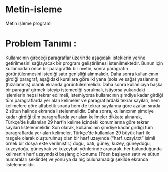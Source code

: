 # Metin-isleme
Metin işleme programı
# Problem Tanımı :
Kullanıcının gireceği paragraflar üzerinde aşağıdaki isteklerin yerine getirilmesini sağlayacak 
bir program geliştirilmesi istenilmektedir. Bunun için kullanıcıdan önce bir paragraflık bir 
metin, sonra paragrafın görüntülenmesini istediği satır genişliği alınmalıdır. Daha sonra 
kullanıcının girdiği paragraf, aşağıdaki kurallara göre iki yana (sola ve sağa) yaslanmış 
(hizalanmış) olarak ekranda görüntülenmelidir. Daha sonra kullanıcıya başka bir paragraf girmek isteyip istemediği sorulmalı, istiyorsa 
yukarıdaki işlemlerin hepsi tekrar edilmeli, istemiyorsa kullanıcının şimdiye kadar girdiği tüm 
paragraflarda yer alan kelimeler ve paragraflardaki tekrar sayıları, hem kelimelere göre 
alfabetik sırada hem de tekrar sayılarına göre azalan sırada 2 sütun halinde ekranda listelenmelidir.
Daha sonra, kullanıcının şimdiye kadar girdiği tüm paragraflarda yer alan kelimeler dikkate 
alınarak, Türkçe’de kullanılan 29 harfin kelime içindeki konumlarına göre tekrar sayıları listelenmelidir.
Son olarak, kullanıcının şimdiye kadar girdiği tüm paragraflarda yer alan kelimeler, 
Türkçe’de kullanılan 29 büyük harf ile rasgele olarak oluşturulmuş olan bir harf uzayında
(“harf_uzayi.txt” isimli örnek bir dosya ekte verilmiştir.) doğu, batı, güney, kuzey, 
güneydoğu, kuzeydoğu, güneybatı ve kuzeybatı yönlerinde aranarak, her bulunduğunda 
kelimenin harf uzayındaki başlangıç konumu (1’den başlayan satır ve sütun numaraları 
şeklinde) ve yönü ya da hiç bulunamadığı şekilde ekranda listelenmelidir.
